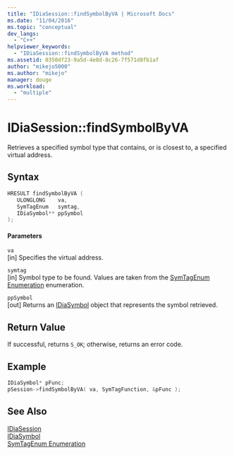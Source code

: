 ```yaml
---
title: "IDiaSession::findSymbolByVA | Microsoft Docs"
ms.date: "11/04/2016"
ms.topic: "conceptual"
dev_langs: 
  - "C++"
helpviewer_keywords: 
  - "IDiaSession::findSymbolByVA method"
ms.assetid: 0350df23-9a5d-4e8d-8c26-7f571d8fb1af
author: "mikejo5000"
ms.author: "mikejo"
manager: douge
ms.workload: 
  - "multiple"
---
```

# IDiaSession::findSymbolByVA
Retrieves a specified symbol type that contains, or is closest to, a specified virtual address.  
  
## Syntax  
  
```C++  
HRESULT findSymbolByVA (   
   ULONGLONG    va,  
   SymTagEnum   symtag,  
   IDiaSymbol** ppSymbol  
);  
```  
  
#### Parameters  
 `va`  
 [in] Specifies the virtual address.  
  
 `symtag`  
 [in] Symbol type to be found. Values are taken from the [SymTagEnum Enumeration](../../debugger/debug-interface-access/symtagenum.md) enumeration.  
  
 `ppSymbol`  
 [out] Returns an [IDiaSymbol](../../debugger/debug-interface-access/idiasymbol.md) object that represents the symbol retrieved.  
  
## Return Value  
 If successful, returns `S_OK`; otherwise, returns an error code.  
  
## Example  
  
```C++  
IDiaSymbol* pFunc;  
pSession->findSymbolByVA( va, SymTagFunction, &pFunc );  
```  
  
## See Also  
 [IDiaSession](../../debugger/debug-interface-access/idiasession.md)   
 [IDiaSymbol](../../debugger/debug-interface-access/idiasymbol.md)   
 [SymTagEnum Enumeration](../../debugger/debug-interface-access/symtagenum.md)